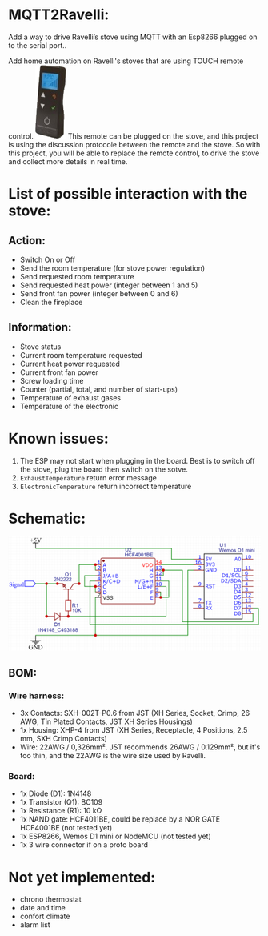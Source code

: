 # MQTT2Ravelli:
Add a way to drive Ravelli’s stove using MQTT with an Esp8266 plugged on to the serial port..

Add home automation on Ravelli's stoves that are using TOUCH remote control.
![image](./img/touch_remote.jpg)
This remote can be plugged on the stove, and this project is using the discussion protocole between the remote and the stove.
So with this project, you will be able to replace the remote control, to drive the stove and collect more details in real time.

# List of possible interaction with the stove:
## Action:
- Switch On or Off
- Send the room temperature (for stove power regulation)
- Send requested room temperature
- Send requested heat power (integer between 1 and 5)
- Send front fan power (integer between 0 and 6)
- Clean the fireplace

## Information:
- Stove status
- Current room temperature requested
- Current heat power requested
- Current front fan power
- Screw loading time
- Counter (partial, total, and number of start-ups)
- Temperature of exhaust gases
- Temperature of the electronic

# Known issues:
1. The ESP may not start when plugging in the board. Best is to switch off the stove, plug the board then switch on the sotve.
2. `ExhaustTemperature` return error message
3. `ElectronicTemperature` return incorrect temperature

# Schematic:
![image](./img/Circuit.png?raw=true)

## BOM:
### Wire harness:
- 3x Contacts: SXH-002T-P0.6 from JST (XH Series, Socket, Crimp, 26 AWG, Tin Plated Contacts, JST XH Series Housings)
- 1x Housing: XHP-4 from JST (XH Series, Receptacle, 4 Positions, 2.5 mm, SXH Crimp Contacts)
- Wire: 22AWG / 0,326mm². JST recommends 26AWG / 0.129mm², but it's too thin, and the 22AWG is the wire size used by Ravelli.

### Board:
- 1x Diode (D1): 1N4148
- 1x Transistor (Q1): BC109
- 1x Resistance (R1): 10 kΩ
- 1x NAND gate: HCF4011BE, could be replace by a NOR GATE HCF4001BE (not tested yet)
- 1x ESP8266, Wemos D1 mini or NodeMCU (not tested yet)
- 1x 3 wire connector if on a proto board

# Not yet implemented:
- chrono thermostat
- date and time
- confort climate
- alarm list